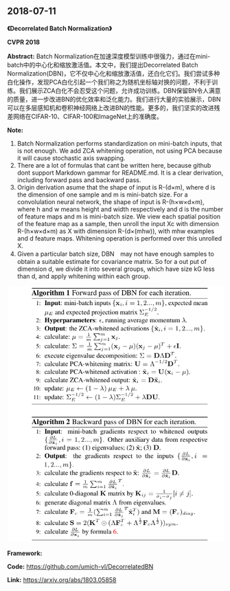 ## 2018-07-11

**《Decorrelated Batch Normalization》**  

**CVPR 2018**  

**Abstract:** Batch Normalization在加速深度模型训练中很强力，通过在mini-batch中的中心化和缩放激活值。本文中，我们提出Decorrelated Batch Normalization(DBN)，它不仅中心化和缩放激活值，还白化它们。我们尝试多种白化操作，发现PCA白化引起一个我们称之为随机坐标轴对换的问题，不利于训练。我们展示ZCA白化不会忍受这个问题，允许成功训练。DBN保留BN令人满意的质量，进一步改进BN的优化效率和泛化能力。我们进行大量的实验展示，DBN可以在多层感知机和卷积神经网络上改进BN的性能。更多的，我们坚实的改进残差网络在CIFAR-10、CIFAR-100和ImageNet上的准确度。  

**Note:**  
1. Batch Normalization performs standardization on mini-batch inputs, that is not enough. We add ZCA whitening operation, not using PCA because it will cause stochastic axis swapping.
2. There are a lot of formulas that cant be written here, because github dont support Markdown gammar for README.md. It is a clear derivation, including forward pass and backward pass.  
3. Origin derivation asume that the shape of input is R-(d×m), where d is the dimension of one sample and m is mini-batch size. For a convolulation neural network, the shape of input is R-(h×w×d×m), where h and w means height and width respectively and d is the number of feature maps and m is mini-batch size. We view each spatial position of the feature map as a sample, then unroll the input Xc with dimension R-(h×w×d×m) as X with dimension R-(d×(mhw)), with mhw examples and d feature maps. Whitening operation is performed over this unrolled X.
4. Given a particular batch size, DBN　may not have enough samples to obtain a suitable estimate for covariance matrix. So for a out put of dimension d, we divide it into several groups, which have size kG less than d, and apply whitening within each group.

![](./.assets/DBN_Formula_1_2.png)

**Framework:**  

**Code:**
https://github.com/umich-vl/DecorrelatedBN  

**Link:** https://arxiv.org/abs/1803.05858  
